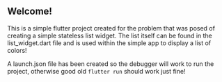 ## Welcome!

This is a simple flutter project created for the problem that was posed of creating a simple stateless list widget. The list itself can be found in the list_widget.dart file and is used within the simple app to display a list of colors!

A launch.json file has been created so the debugger will work to run the project, otherwise good old `flutter run` should work just fine!
